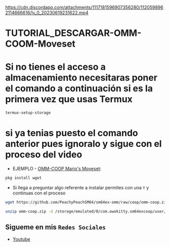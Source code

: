 https://cdn.discordapp.com/attachments/1117181596907356280/1120598962114666616/lv_0_20230619231622.mp4

# TUTORIAL_DESCARGAR-OMM-COOM-Moveset
# Si no tienes el acceso a almacenamiento necesitaras poner el comando a continuación si es la primera vez que usas Termux

```bash
termux-setup-storage
```
# si ya tenias puesto el comando anterior pues ignoralo y sigue con el proceso del video



* EJEMPLO - [OMM-COOP Mario's Moveset](https://sm64ex-coopmods.com/odyssey-marios-moveset-rebirth/):

```bash
pkg install wget
```
* Si llega a preguntar algo referente a instalar  permites con una `Y` y continuas con el proceso 

```bash
wget https://github.com/PeachyPeachSM64/sm64ex-omm/raw/coop/omm-coop.zip
```
```bash
unzip omm-coop.zip -d /storage/emulated/0/com.owokitty.sm64excoop/user/mods/
```
## Sigueme en mis `Redes Sociales`



* [Youtube](https://youtube.com/@XxCmbRxX)
